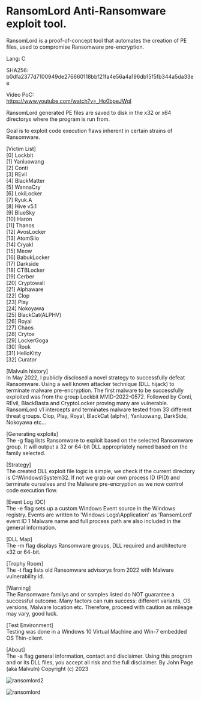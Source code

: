 # RansomLord Anti-Ransomware exploit tool.
RansomLord is a proof-of-concept tool that automates the creation of PE files, used to compromise Ransomware pre-encryption. <br>

Lang: C

SHA256: b0dfa2377d7100949de276660118bbf21fa4e56a4a196db15f5fb344a5da33ee

Video PoC: <br >
https://www.youtube.com/watch?v=_Ho0bpeJWqI

RansomLord generated PE files are saved to disk in the x32 or x64 directorys where the program is run from. <br>


Goal is to exploit code execution flaws inherent in certain strains of Ransomware. <br>  

[Victim List] <br>
[0] Lockbit <br>
[1] Yanluowang <br>
[2] Conti <br>
[3] REvil <br> 
[4] BlackMatter <br>
[5] WannaCry <br> 
[6] LokiLocker <br> 
[7] Ryuk.A <br> 
[8] Hive v5.1 <br> 
[9] BlueSky <br> 
[10] Haron <br> 
[11] Thanos <br> 
[12] AvosLocker <br> 
[13] AtomSilo <br> 
[14] Cryakl <br> 
[15] Meow <br> 
[16] BabukLocker <br> 
[17] Darkside <br> 
[18] CTBLocker <br> 
[19] Cerber <br> 
[20] Cryptowall <br> 
[21] Alphaware <br> 
[22] Clop <br> 
[23] Play <br> 
[24] Nokoyawa <br> 
[25] BlackCat(ALPHV) <br> 
[26] Royal <br> 
[27] Chaos <br> 
[28] Crytox <br> 
[29] LockerGoga <br> 
[30] Rook <br> 
[31] HelloKitty <br> 
[32] Curator <br> 

[Malvuln history] <br>
 In May 2022, I publicly disclosed a novel strategy to successfully defeat Ransomware.
 Using a well known attacker technique (DLL hijack) to terminate malware pre-encryption.
 The first malware to be successfully exploited was from the group Lockbit MVID-2022-0572.
 Followed by Conti, REvil, BlackBasta and CryptoLocker proving many are vulnerable.
 RansomLord v1 intercepts and terminates malware tested from 33 different threat groups.
 Clop, Play, Royal, BlackCat (alphv), Yanluowang, DarkSide, Nokoyawa etc...

[Generating exploits] <br>
 The -g flag lists Ransomware to exploit based on the selected Ransomware group.
 It will output a 32 or 64-bit DLL appropriately named based on the family selected.

[Strategy]  <br> 
 The created DLL exploit file logic is simple, we check if the current directory
 is C:\Windows\System32. If not we grab our own process ID (PID) and terminate
 ourselves and the Malware pre-encryption as we now control code execution flow.

[Event Log IOC] <br> 
 The -e flag sets up a custom Windows Event source in the Windows registry.
 Events are written to 'Windows Logs\Application' as 'RansomLord' event ID 1
 Malware name and full process path are also included in the general information.

[DLL Map] <br>
 The -m flag displays Ransomware groups, DLL required and architecture x32 or 64-bit.

[Trophy Room] <br>
 The -t flag lists old Ransomware advisorys from 2022 with Malware vulnerability id.

[Warning] <br>
 The Ransomware familys and or samples listed do NOT guarantee a successful outcome.
 Many factors can ruin success: different variants, OS versions, Malware location etc.
 Therefore, proceed with caution as mileage may vary, good luck.

[Test Environment] <br>
 Testing was done in a Windows 10 Virtual Machine and Win-7 embedded OS Thin-client.

[About] <br>
 The -a flag general information, contact and disclaimer.
 Using this program and or its DLL files, you accept all risk and the full disclaimer.
 By John Page (aka Malvuln) Copyright (c) 2023
 
![ransomlord2](https://github.com/malvuln/RansomLord/assets/75002643/f82c790d-f540-455c-ac64-d91d3bb93919)

![ransomlord](https://github.com/malvuln/RansomLord/assets/75002643/4d9ebabd-3bd0-454d-b9bf-00d075fe0ad9)

